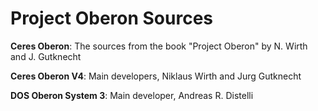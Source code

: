 # Project Oberon Sources


**Ceres Oberon**: The sources from the book "Project Oberon" by N. Wirth and J. Gutknecht

**Ceres Oberon V4**: Main developers, Niklaus Wirth and Jurg Gutknecht

**DOS Oberon System 3**: Main developer, Andreas R. Distelli

